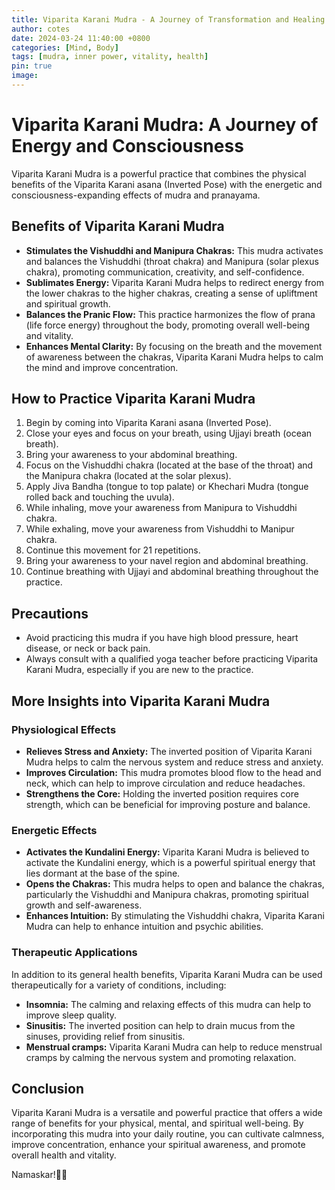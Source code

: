 ```yaml
---
title: Viparita Karani Mudra - A Journey of Transformation and Healing
author: cotes
date: 2024-03-24 11:40:00 +0800
categories: [Mind, Body]
tags: [mudra, inner power, vitality, health] 
pin: true
image: 
---
```


# Viparita Karani Mudra: A Journey of Energy and Consciousness

Viparita Karani Mudra is a powerful practice that combines the physical benefits of the Viparita Karani asana (Inverted Pose) with the energetic and consciousness-expanding effects of mudra and pranayama.

## Benefits of Viparita Karani Mudra

- **Stimulates the Vishuddhi and Manipura Chakras:** This mudra activates and balances the Vishuddhi (throat chakra) and Manipura (solar plexus chakra), promoting communication, creativity, and self-confidence.
- **Sublimates Energy:** Viparita Karani Mudra helps to redirect energy from the lower chakras to the higher chakras, creating a sense of upliftment and spiritual growth.
- **Balances the Pranic Flow:** This practice harmonizes the flow of prana (life force energy) throughout the body, promoting overall well-being and vitality.
- **Enhances Mental Clarity:** By focusing on the breath and the movement of awareness between the chakras, Viparita Karani Mudra helps to calm the mind and improve concentration.

## How to Practice Viparita Karani Mudra

1. Begin by coming into Viparita Karani asana (Inverted Pose).
2. Close your eyes and focus on your breath, using Ujjayi breath (ocean breath).
3. Bring your awareness to your abdominal breathing.
4. Focus on the Vishuddhi chakra (located at the base of the throat) and the Manipura chakra (located at the solar plexus).
5. Apply Jiva Bandha (tongue to top palate) or Khechari Mudra (tongue rolled back and touching the uvula).
6. While inhaling, move your awareness from Manipura to Vishuddhi chakra.
7. While exhaling, move your awareness from Vishuddhi to Manipur chakra.
8. Continue this movement for 21 repetitions.
9. Bring your awareness to your navel region and abdominal breathing.
10. Continue breathing with Ujjayi and abdominal breathing throughout the practice.

## Precautions

- Avoid practicing this mudra if you have high blood pressure, heart disease, or neck or back pain.
- Always consult with a qualified yoga teacher before practicing Viparita Karani Mudra, especially if you are new to the practice.

## More Insights into Viparita Karani Mudra

### **Physiological Effects**

- **Relieves Stress and Anxiety:** The inverted position of Viparita Karani Mudra helps to calm the nervous system and reduce stress and anxiety.
- **Improves Circulation:** This mudra promotes blood flow to the head and neck, which can help to improve circulation and reduce headaches.
- **Strengthens the Core:** Holding the inverted position requires core strength, which can be beneficial for improving posture and balance.

### **Energetic Effects**

- **Activates the Kundalini Energy:** Viparita Karani Mudra is believed to activate the Kundalini energy, which is a powerful spiritual energy that lies dormant at the base of the spine.
- **Opens the Chakras:** This mudra helps to open and balance the chakras, particularly the Vishuddhi and Manipura chakras, promoting spiritual growth and self-awareness.
- **Enhances Intuition:** By stimulating the Vishuddhi chakra, Viparita Karani Mudra can help to enhance intuition and psychic abilities.

### **Therapeutic Applications**

In addition to its general health benefits, Viparita Karani Mudra can be used therapeutically for a variety of conditions, including:

- **Insomnia:** The calming and relaxing effects of this mudra can help to improve sleep quality.
- **Sinusitis:** The inverted position can help to drain mucus from the sinuses, providing relief from sinusitis.
- **Menstrual cramps:** Viparita Karani Mudra can help to reduce menstrual cramps by calming the nervous system and promoting relaxation.

## Conclusion

Viparita Karani Mudra is a versatile and powerful practice that offers a wide range of benefits for your physical, mental, and spiritual well-being. By incorporating this mudra into your daily routine, you can cultivate calmness, improve concentration, enhance your spiritual awareness, and promote overall health and vitality.

Namaskar!🙏✨